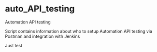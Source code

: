 # auto_API_testing
Automation API testing

Script contains information about who to setup Automation API testing via Postman and integration with Jenkins


Just test
